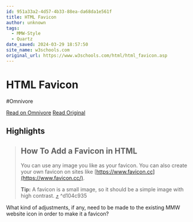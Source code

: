 ```yaml
---
id: 951a33a2-4d57-4b33-88ea-da68da1e561f
title: HTML Favicon
author: unknown
tags:
  - MMW-Style
  - Quartz
date_saved: 2024-03-29 18:57:50
site_name: w3schools.com
original_url: https://www.w3schools.com/html/html_favicon.asp
---
```


# HTML Favicon
#Omnivore

[Read on Omnivore](https://omnivore.app/me/html-favicon-18e88c5cc0d)
[Read Original](https://www.w3schools.com/html/html_favicon.asp)

## Highlights

> ## How To Add a Favicon in HTML
> 
> You can use any image you like as your favicon. You can also create your own favicon on sites like [https://www.favicon.cc](https://www.favicon.cc/).
> 
> **Tip:** A favicon is a small image, so it should be a simple image with high contrast. [⤴️](https://omnivore.app/me/html-favicon-18e88c5cc0d#d104c935-fbfc-455b-b08f-52aead4ef14a)  ^d104c935

What kind of adjustments, if any, need to be made to the existing MMW website icon in order to make it a favicon?

